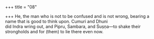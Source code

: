 +++
title = "08"

+++
He, the man who is not to be confused and is not wrong, bearing a name  that is good to think upon. Cumuri and Dhuni  
did Indra wring out, and Pipru, Śambara, and Śuṣṇa—to shake their  strongholds and for (them) to lie there even now.  
